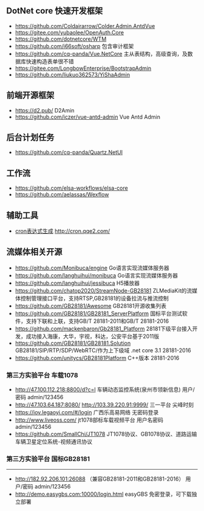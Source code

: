 ## DotNet core 快速开发框架

* https://github.com/Coldairarrow/Colder.Admin.AntdVue
* https://gitee.com/yubaolee/OpenAuth.Core
* https://github.com/dotnetcore/WTM 
* https://github.com/i66soft/osharp 包含审计框架
* https://github.com/cq-panda/Vue.NetCore 主从表结构，高级查询，及数据库快速构造表单很不错
* https://gitee.com/LongbowEnterprise/BootstrapAdmin 
* https://github.com/liukuo362573/YiShaAdmin

## 前端开源框架
 
* https://d2.pub/  D2Amin
* https://github.com/iczer/vue-antd-admin   Vue Antd Admin

## 后台计划任务

* https://github.com/cq-panda/Quartz.NetUI

## 工作流

* https://github.com/elsa-workflows/elsa-core
* https://github.com/aelassas/Wexflow

## 辅助工具
* [cron表达式生成](http://cron.qqe2.com/)  http://cron.qqe2.com/



## 流媒体相关开源

* https://github.com/Monibuca/engine Go语言实现流媒体服务器
* https://github.com/langhuihui/monibuca Go语言实现流媒体服务器
* https://github.com/langhuihui/jessibuca H5播放器
* https://github.com/chatop2020/StreamNode-GB28181   ZLMediaKit的流媒体控制管理接口平台，支持RTSP,GB28181的设备拉流与推流控制
* https://github.com/GB28181/Awesome  GB28181开源收集列表
* https://github.com/GB28181/GB28181_ServerPlatform   国标平台测试软件，支持下联和上联，支持GB/T 28181-2011和GB/T 28181-2016
* https://github.com/mackenbaron/Gb28181_Platform 28181下级平台接入开发，成功接入海康，大华，宇视，科达，公安平台基于2011版
* https://github.com/GB28181/GB28181.Solution  GB28181/SIP/RTP/SDP/WebRTC/作为上下级域  .net core 3.1  28181-2016
* https://github.com/unitycs/GB28181Platform   C++版本  28181-2016


### 第三方实验平台 车载1078
* http://47.100.112.218:8800/d?c=l   车辆动态监控系统(泉州市领新信息) 用户/密码 admin/123456
* http://47.103.64.187:8080/ http://103.39.220.91:9999/ 三一平台 尖峰时刻
* https://iov.legaoyi.com/#/login   广西乐高易网络  无密码登录 
* http://www.liveoss.com/    jt1078部标车载视频平台  用户名密码 admin/123456
* https://github.com/SmallChi/JT1078  JT1078协议、GB1078协议、道路运输车辆卫星定位系统-视频通讯协议

### 第三方实验平台 国标GB28181
----
* http://182.92.206.101:26088 （兼容GB28181-2011和GB28181-2016） 用户/密码 admin/123456
* http://demo.easygbs.com:10000/login.html  easyGBS 免密登录，可下载独立部署
